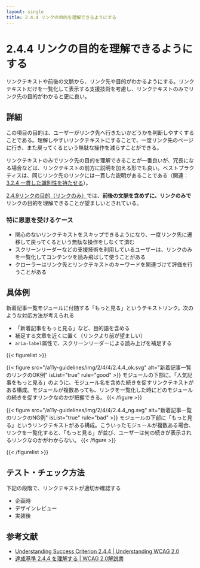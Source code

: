 ```yaml
---
layout: single
title: 2.4.4 リンクの目的を理解できるようにする
---
```


# 2.4.4 リンクの目的を理解できるようにする

リンクテキストや前後の文脈から、リンク先や目的がわかるようにする。リンクテキストだけを一覧化して表示する支援技術を考慮し、リンクテキストのみでリンク先の目的がわかると更に良い。

## 詳細

この項目の目的は、ユーザーがリンク先へ行きたいかどうかを判断しやすくすることである。理解しやすいリンクテキストにすることで、一度リンク先のページに行き、また戻ってくるという無駄な操作を減らすことができる。

リンクテキストのみでリンク先の目的を理解できることが一番良いが、冗長になる場合などは、リンクテキストの前方に説明を加える形でも良い。ベストプラクティスは、同じリンク先のリンクには一貫した説明があることである（関連：[3.2.4 一貫した識別性を持たせる](/a11y-guidelines/3/2/4/)）。

[2.4.9リンクの目的（リンクのみ）](https://waic.jp/docs/UNDERSTANDING-WCAG20/navigation-mechanisms-link.html)では、**前後の文脈を含めずに、リンクのみで**リンクの目的を理解できることが望ましいとされている。


### 特に恩恵を受けるケース

- 関心のないリンクテキストをスキップできるようになり、一度リンク先に遷移して戻ってくるという無駄な操作をしなくて済む
- スクリーンリーダーなどの支援技術を利用しているユーザーは、リンクのみを一覧化してコンテンツを読み飛ばして使うことがある
- クローラーはリンク先とリンクテキストのキーワードを関連づけて評価を行うことがある

## 具体例

新着記事一覧モジュールに付随する「もっと見る」というテキストリンク。次のような対応方法が考えられる

- 「新着記事をもっと見る」など、目的語を含める
- 補足する文章を近くに置く（リンクより前が望ましい）
- `aria-label`属性で、スクリーンリーダーによる読み上げを補足する

{{< figurelist >}}

  {{< figure
    src="/a11y-guidelines/img/2/4/4/2.4.4_ok.svg"
    alt="新着記事一覧のリンクのOK例"
    isList="true"
    rule="good" >}}
    モジュールの下部に、「人気記事をもっと見る」のように、モジュール名を含めた続きを促すリンクテキストがある構成。モジュールが複数あっても、リンクを一覧化した時にどのモジュールの続きを促すリンクなのかが把握できる。
  {{< /figure >}}

  {{< figure
    src="/a11y-guidelines/img/2/4/4/2.4.4_ng.svg"
    alt="新着記事一覧のリンクのNG例"
    isList="true"
    rule="bad" >}}
    モジュールの下部に「もっと見る」というリンクテキストがある構成。こういったモジュールが複数ある場合、リンクを一覧化すると、「もっと見る」が並び、ユーザーは何の続きが表示されるリンクなのかがわからない。
  {{< /figure >}}

{{< /figurelist >}}

## テスト・チェック方法

下記の段階で、リンクテキストが適切か確認する

- 企画時
- デザインレビュー
- 実装後

## 参考文献

- [Understanding Success Criterion 2.4.4 | Understanding WCAG 2.0](https://www.w3.org/TR/UNDERSTANDING-WCAG20/navigation-mechanisms-refs.html)
- [達成基準 2.4.4 を理解する | WCAG 2.0解説書](https://waic.jp/docs/UNDERSTANDING-WCAG20/navigation-mechanisms-refs.html)
